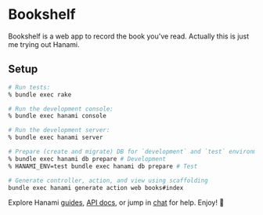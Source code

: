 # Bookshelf

Bookshelf is a web app to record the book you've read. Actually this is just me trying out Hanami.

## Setup

```bash
# Run tests:
% bundle exec rake

# Run the development console:
% bundle exec hanami console

# Run the development server:
% bundle exec hanami server

# Prepare (create and migrate) DB for `development` and `test` environments:
% bundle exec hanami db prepare # Development
% HANAMI_ENV=test bundle exec hanami db prepare # Test

# Generate controller, action, and view using scaffolding
bundle exec hanami generate action web books#index
```

Explore Hanami [guides](https://guides.hanamirb.org/), [API docs](http://docs.hanamirb.org/1.3.3/), or jump in [chat](http://chat.hanamirb.org) for help. Enjoy! 🌸
